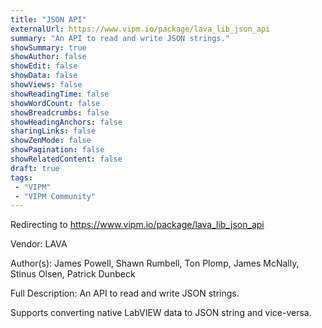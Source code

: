 ```yaml
---
title: "JSON API"
externalUrl: https://www.vipm.io/package/lava_lib_json_api
summary: "An API to read and write JSON strings."
showSummary: true
showAuthor: false
showEdit: false
showData: false
showViews: false
showReadingTime: false
showWordCount: false
showBreadcrumbs: false
showHeadingAnchors: false
sharingLinks: false
showZenMode: false
showPagination: false
showRelatedContent: false
draft: true
tags:
 - "VIPM"
 - "VIPM Community"
---
```


Redirecting to https://www.vipm.io/package/lava_lib_json_api

Vendor: LAVA

Author(s): James Powell, Shawn Rumbell, Ton Plomp, James McNally, Stinus Olsen, Patrick Dunbeck
 
Full Description:
An API to read and write JSON strings.

Supports converting native LabVIEW data to JSON string and vice-versa.